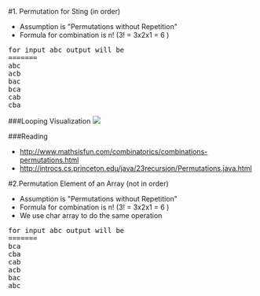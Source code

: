 #1. Permutation for Sting (in order)
- Assumption is "Permutations without Repetition"
- Formula for combination is n! (3! = 3x2x1 = 6 ) 
<pre>
for input abc output will be
=======
abc
acb
bac
bca
cab
cba
</pre>

###Looping Visualization
<img src="https://raw.githubusercontent.com/MaanasaG/iPrep/master/permutations/PermutationStringSequence.JPG">

###Reading
- http://www.mathsisfun.com/combinatorics/combinations-permutations.html
- http://introcs.cs.princeton.edu/java/23recursion/Permutations.java.html


#2.Permutation Element of an Array (not in order)
- Assumption is "Permutations without Repetition"
- Formula for combination is n! (3! = 3x2x1 = 6 ) 
- We use char array to do the same operation
<pre>
for input abc output will be
=======
bca
cba
cab
acb
bac
abc
</pre>
